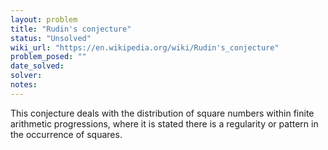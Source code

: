 ```yaml
---
layout: problem
title: "Rudin's conjecture"
status: "Unsolved"
wiki_url: "https://en.wikipedia.org/wiki/Rudin's_conjecture"
problem_posed: ""
date_solved:
solver:
notes:
---
```

This conjecture deals with the distribution of square numbers within finite arithmetic progressions, where it is stated there is a regularity or pattern in the occurrence of squares.
